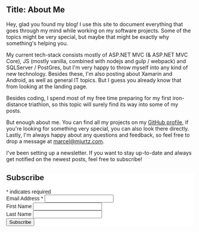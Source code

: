 Title: About Me
---

Hey, glad you found my blog! I use this site to document everything that goes through my mind while working on my software projects. Some of the topics might be very special, but maybe that might be exactly why something's helping you.

My current tech-stack consists mostly of ASP.NET MVC (& ASP.NET MVC Core), JS (mostly vanilla, combined with nodejs and gulp / webpack) and SQLServer / PostGres, but I'm very happy to throw myself into any kind of new technology. Besides these, I'm also posting about Xamarin and Android, as well as general IT topics. But I guess you already know that from looking at the landing page.

Besides coding, I spend most of my free time preparing for my first iron-distance triathlon, so this topic will surely find its way into some of my posts.

But enough about me. You can find all my projects on my [GitHub profile](https://github.com/MarcelJurtz), if you're looking for something very special, you can also look there directly. Lastly, I'm always happy about any questions and feedback, so feel free to drop a message at marcel@mjurtz.com.

I've been setting up a newsletter. If you want to stay up-to-date and always get notified on the newest posts, feel free to subscribe!

<!-- Begin Mailchimp Signup Form -->
<link href="//cdn-images.mailchimp.com/embedcode/classic-10_7.css" rel="stylesheet" type="text/css">
<style type="text/css">
	#mc_embed_signup{background:#fff; clear:left; font:14px Helvetica,Arial,sans-serif; }
	/* Add your own Mailchimp form style overrides in your site stylesheet or in this style block.
	   We recommend moving this block and the preceding CSS link to the HEAD of your HTML file. */
</style>
<div id="mc_embed_signup">
<form action="https://mjurtz.us17.list-manage.com/subscribe/post?u=5765f95a61886151d1990de2a&amp;id=764e5eb971" method="post" id="mc-embedded-subscribe-form" name="mc-embedded-subscribe-form" class="validate" target="_blank" novalidate>
    <div id="mc_embed_signup_scroll">
	<h2>Subscribe</h2>
<div class="indicates-required"><span class="asterisk">*</span> indicates required</div>
<div class="mc-field-group">
	<label for="mce-EMAIL">Email Address  <span class="asterisk">*</span>
</label>
	<input type="email" value="" name="EMAIL" class="required email" id="mce-EMAIL">
</div>
<div class="mc-field-group">
	<label for="mce-FNAME">First Name </label>
	<input type="text" value="" name="FNAME" class="" id="mce-FNAME">
</div>
<div class="mc-field-group">
	<label for="mce-LNAME">Last Name </label>
	<input type="text" value="" name="LNAME" class="" id="mce-LNAME">
</div>
	<div id="mce-responses" class="clear">
		<div class="response" id="mce-error-response" style="display:none"></div>
		<div class="response" id="mce-success-response" style="display:none"></div>
	</div>    <!-- real people should not fill this in and expect good things - do not remove this or risk form bot signups-->
    <div style="position: absolute; left: -5000px;" aria-hidden="true"><input type="text" name="b_5765f95a61886151d1990de2a_764e5eb971" tabindex="-1" value=""></div>
    <div class="clear"><input type="submit" value="Subscribe" name="subscribe" id="mc-embedded-subscribe" class="button"></div>
    </div>
</form>
</div>
<script type='text/javascript' src='//s3.amazonaws.com/downloads.mailchimp.com/js/mc-validate.js'></script><script type='text/javascript'>(function($) {window.fnames = new Array(); window.ftypes = new Array();fnames[0]='EMAIL';ftypes[0]='email';fnames[1]='FNAME';ftypes[1]='text';fnames[2]='LNAME';ftypes[2]='text';}(jQuery));var $mcj = jQuery.noConflict(true);</script>
<!--End mc_embed_signup-->